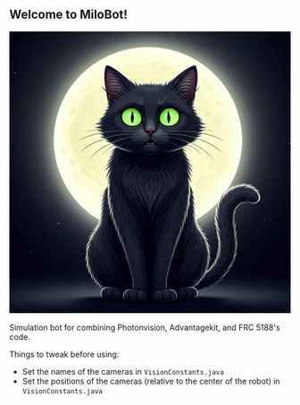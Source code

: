 ## Welcome to MiloBot!

![Cartoon image of a black cat](./milobot.jpg)

Simulation bot for combining Photonvision, Advantagekit, and FRC 5188's code.

Things to tweak before using:

* Set the names of the cameras in ```VisionConstants.java```
* Set the positions of the cameras (relative to the center of the robot) in ```VisionConstants.java```
